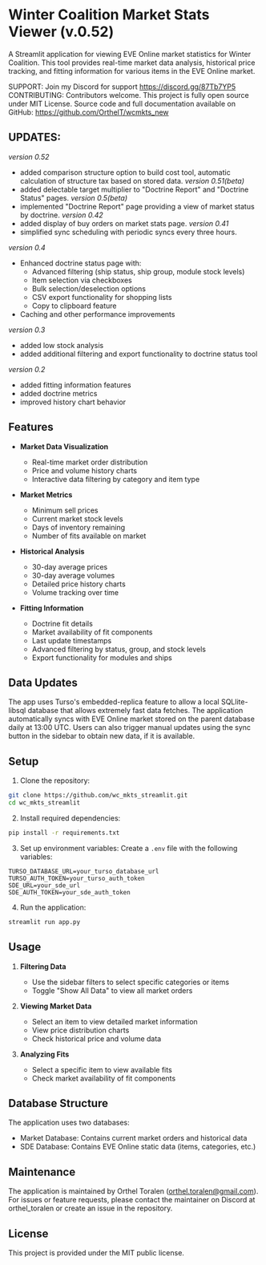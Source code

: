 # Winter Coalition Market Stats Viewer (v.0.52)

A Streamlit application for viewing EVE Online market statistics for Winter Coalition. This tool provides real-time market data analysis, historical price tracking, and fitting information for various items in the EVE Online market.

SUPPORT: Join my Discord for support https://discord.gg/87Tb7YP5
CONTRIBUTING: Contributors welcome. This project is fully open source under MIT License. Source code and full documentation available on GitHub: https://github.com/OrthelT/wcmkts_new

## UPDATES: 
*version 0.52*
- added comparison structure option to build cost tool, automatic calculation of structure tax based on stored data. 
*version 0.51(beta)*
- added delectable target multiplier to "Doctrine Report" and "Doctrine Status" pages.
*version 0.5(beta)*
- implemented "Doctrine Report" page providing a view of market status by doctrine. 
*version 0.42*
- added display of buy orders on market stats page. 
*version 0.41*
- simplified sync scheduling with periodic syncs every three hours. 

*version 0.4*
- Enhanced doctrine status page with:
  - Advanced filtering (ship status, ship group, module stock levels)
  - Item selection via checkboxes
  - Bulk selection/deselection options
  - CSV export functionality for shopping lists
  - Copy to clipboard feature
- Caching and other performance improvements

*version 0.3*
- added low stock analysis
- added additional filtering and export functionality to doctrine status tool

*version 0.2*
- added fitting information features
- added doctrine metrics
- improved history chart behavior

## Features

- **Market Data Visualization**
  - Real-time market order distribution
  - Price and volume history charts
  - Interactive data filtering by category and item type

- **Market Metrics**
  - Minimum sell prices
  - Current market stock levels
  - Days of inventory remaining
  - Number of fits available on market

- **Historical Analysis**
  - 30-day average prices
  - 30-day average volumes
  - Detailed price history charts
  - Volume tracking over time

- **Fitting Information**
  - Doctrine fit details
  - Market availability of fit components
  - Last update timestamps
  - Advanced filtering by status, group, and stock levels 
  - Export functionality for modules and ships

## Data Updates

The app uses Turso's embedded-replica feature to allow a local SQLlite-libsql database that allows extremely fast data fetches. The application automatically syncs with EVE Online market stored on the parent database daily at 13:00 UTC. Users can also trigger manual updates using the sync button in the sidebar to obtain new data, if it is available. 

## Setup

1. Clone the repository:
```bash
git clone https://github.com/wc_mkts_streamlit.git
cd wc_mkts_streamlit
```

2. Install required dependencies:
```bash
pip install -r requirements.txt
```

3. Set up environment variables:
Create a `.env` file with the following variables:
```
TURSO_DATABASE_URL=your_turso_database_url
TURSO_AUTH_TOKEN=your_turso_auth_token
SDE_URL=your_sde_url
SDE_AUTH_TOKEN=your_sde_auth_token
```

4. Run the application:
```bash
streamlit run app.py
```

## Usage

1. **Filtering Data**
   - Use the sidebar filters to select specific categories or items
   - Toggle "Show All Data" to view all market orders

2. **Viewing Market Data**
   - Select an item to view detailed market information
   - View price distribution charts
   - Check historical price and volume data

3. **Analyzing Fits**
   - Select a specific item to view available fits
   - Check market availability of fit components

## Database Structure

The application uses two databases:
- Market Database: Contains current market orders and historical data
- SDE Database: Contains EVE Online static data (items, categories, etc.)

## Maintenance

The application is maintained by Orthel Toralen (orthel.toralen@gmail.com). For issues or feature requests, please contact the maintainer on Discord at orthel_toralen or create an issue in the repository.

## License

This project is provided under the MIT public license.
